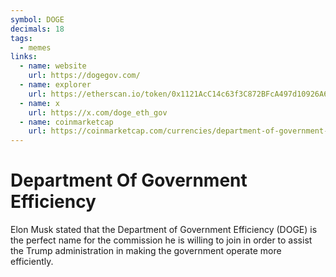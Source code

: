 ```yaml
---
symbol: DOGE
decimals: 18
tags:
  - memes
links:
  - name: website
    url: https://dogegov.com/
  - name: explorer
    url: https://etherscan.io/token/0x1121AcC14c63f3C872BFcA497d10926A6098AAc5
  - name: x
    url: https://x.com/doge_eth_gov
  - name: coinmarketcap
    url: https://coinmarketcap.com/currencies/department-of-government-efficiency-token/
---
```


# Department Of Government Efficiency

Elon Musk stated that the Department of Government Efficiency (DOGE) is the perfect name for the commission he is willing to join in order to assist the Trump administration in making the government operate more efficiently.
